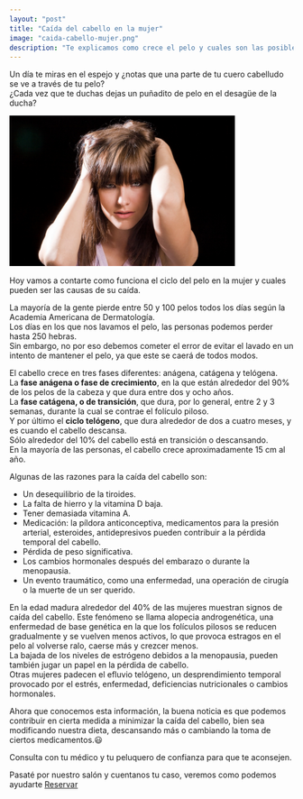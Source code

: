 ```yaml
---
layout: "post"
title: "Caída del cabello en la mujer"
image: "caida-cabello-mujer.png"
description: "Te explicamos como crece el pelo y cuales son las posibles causas de la perdida del cabello en la mujer"
---
```


<article class="container mod-row">
 <div class="container-item-text-left">
  <p>
   Un día te miras en el espejo y ¿notas que una parte de tu cuero cabelludo se ve a través de tu pelo?<br>
   ¿Cada vez que te duchas dejas un puñadito de pelo en el desagüe de la ducha?<br>
  </p>
</div>
 <div>
 <img src="img/caida-cabello.jpg" width="400" height="auto" alt="blog peluqueria Escandalo">
 </div>
  <p>
    Hoy vamos a contarte como funciona el ciclo del pelo en la mujer y cuales pueden ser las causas de su caída.
  </p>
  <p>
    La mayoría de la gente pierde entre 50 y 100 pelos todos los días según la Academia Americana de Dermatología.<br>
    Los días en los que nos lavamos el pelo, las personas podemos perder hasta 250 hebras.<br>
    Sin embargo, no por eso debemos cometer el error de evitar el lavado en un intento de mantener el pelo, ya que este se caerá de todos modos.
  </p>
  <p>
    El cabello crece en tres fases diferentes: anágena, catágena y telógena.<br>
    La <b>fase anágena o fase de crecimiento</b>, en la que están alrededor del 90% de los pelos de la cabeza y que dura entre dos y ocho años.<br>
    La <b>fase catágena, o de transición</b>, que dura, por lo general, entre 2 y 3 semanas, durante la cual se contrae el folículo piloso.<br>
    Y por último el <b>ciclo telógeno</b>, que dura alrededor de dos a cuatro meses, y es cuando el cabello descansa.<br>
    Sólo alrededor del 10% del cabello está en transición o descansando.<br>
    En la mayoría de las personas, el cabello crece aproximadamente 15 cm al año.
  </p>
  <p>
    Algunas de las razones para la caída del cabello son:
     <ul class="paragraph-list-ul">
      <li>Un desequilibrio de la tiroides.</li>
      <li>La falta de hierro y la vitamina D baja.</li>
      <li>Tener demasiada vitamina A.</li>
      <li>Medicación: la píldora anticonceptiva, medicamentos para la presión arterial, esteroides, antidepresivos pueden contribuir a la pérdida temporal del cabello.</li>
      <li>Pérdida de peso significativa.</li>
      <li>Los cambios hormonales después del embarazo o durante la menopausia.</li>
      <li>Un evento traumático, como una enfermedad, una operación de cirugía o la muerte de un ser querido.</li>
     </ul>
   </p>
   <p>
    En la edad madura alrededor del 40% de las mujeres muestran signos de caída del cabello. Este fenómeno se llama alopecia androgenética, una enfermedad de base genética en la que los folículos pilosos se reducen gradualmente y se vuelven menos activos, lo que provoca estragos en el pelo al volverse ralo, caerse más y crezcer menos.<br>
    La bajada de los niveles de estrógeno debidos a la menopausia, pueden también jugar un papel en la pérdida de cabello.<br>
    Otras mujeres padecen el efluvio telógeno, un desprendimiento temporal provocado por el estrés, enfermedad, deficiencias nutricionales o cambios hormonales.
   </p>
   <p>
    Ahora que conocemos esta información, la buena noticia es que podemos contribuir en cierta medida a minimizar la caída del cabello, bien sea modificando nuestra dieta, descansando más o cambiando la toma de ciertos medicamentos.&#128515;
   </p>
   <p>Consulta con tu médico y tu peluquero de confianza para que te aconsejen.</p>
   <p class="container text-center">
   Pasaté por nuestro salón y cuentanos tu caso, veremos como podemos ayudarte <a class="button" href="{{ site.url }}/formulario">Reservar</a>
   </p>
</article>
